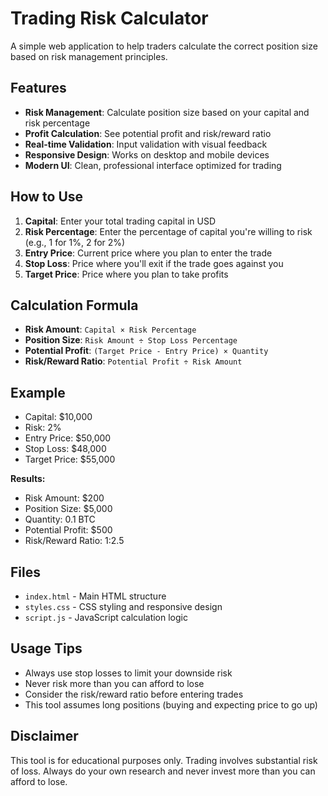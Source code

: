 # Trading Risk Calculator

A simple web application to help traders calculate the correct position size based on risk management principles.

## Features

- **Risk Management**: Calculate position size based on your capital and risk percentage
- **Profit Calculation**: See potential profit and risk/reward ratio
- **Real-time Validation**: Input validation with visual feedback
- **Responsive Design**: Works on desktop and mobile devices
- **Modern UI**: Clean, professional interface optimized for trading

## How to Use

1. **Capital**: Enter your total trading capital in USD
2. **Risk Percentage**: Enter the percentage of capital you're willing to risk (e.g., 1 for 1%, 2 for 2%)
3. **Entry Price**: Current price where you plan to enter the trade
4. **Stop Loss**: Price where you'll exit if the trade goes against you
5. **Target Price**: Price where you plan to take profits

## Calculation Formula

- **Risk Amount**: `Capital × Risk Percentage`
- **Position Size**: `Risk Amount ÷ Stop Loss Percentage`
- **Potential Profit**: `(Target Price - Entry Price) × Quantity`
- **Risk/Reward Ratio**: `Potential Profit ÷ Risk Amount`

## Example

- Capital: $10,000
- Risk: 2%
- Entry Price: $50,000
- Stop Loss: $48,000
- Target Price: $55,000

**Results:**
- Risk Amount: $200
- Position Size: $5,000
- Quantity: 0.1 BTC
- Potential Profit: $500
- Risk/Reward Ratio: 1:2.5

## Files

- `index.html` - Main HTML structure
- `styles.css` - CSS styling and responsive design
- `script.js` - JavaScript calculation logic

## Usage Tips

- Always use stop losses to limit your downside risk
- Never risk more than you can afford to lose
- Consider the risk/reward ratio before entering trades
- This tool assumes long positions (buying and expecting price to go up)

## Disclaimer

This tool is for educational purposes only. Trading involves substantial risk of loss. Always do your own research and never invest more than you can afford to lose.
